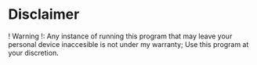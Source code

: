 # Disclaimer
! Warning !: Any instance of running this program that may leave your personal device inaccesible is not under my warranty; Use this program at your discretion.  
